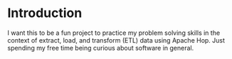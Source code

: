 # Introduction  
I want this to be a fun project to practice my problem solving skills in the context of extract, load, and transform (ETL) data using Apache Hop. Just spending my free time being curious about software in general. 
